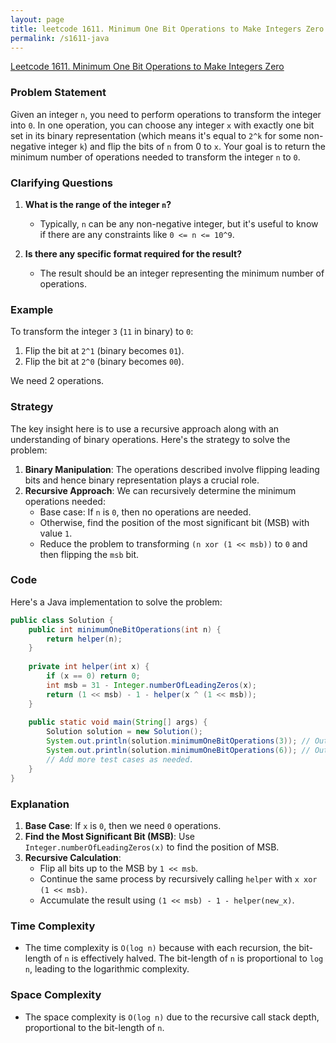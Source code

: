 ```yaml
---
layout: page
title: leetcode 1611. Minimum One Bit Operations to Make Integers Zero
permalink: /s1611-java
---
```

[Leetcode 1611. Minimum One Bit Operations to Make Integers Zero](https://algoadvance.github.io/algoadvance/l1611)
### Problem Statement
Given an integer `n`, you need to perform operations to transform the integer into `0`. In one operation, you can choose any integer `x` with exactly one bit set in its binary representation (which means it's equal to `2^k` for some non-negative integer `k`) and flip the bits of `n` from 0 to `x`. Your goal is to return the minimum number of operations needed to transform the integer `n` to `0`.

### Clarifying Questions
1. **What is the range of the integer `n`?**
   - Typically, `n` can be any non-negative integer, but it's useful to know if there are any constraints like `0 <= n <= 10^9`.

2. **Is there any specific format required for the result?**
   - The result should be an integer representing the minimum number of operations.

### Example
To transform the integer `3` (`11` in binary) to `0`:
1. Flip the bit at `2^1` (binary becomes `01`).
2. Flip the bit at `2^0` (binary becomes `00`).

We need 2 operations.

### Strategy
The key insight here is to use a recursive approach along with an understanding of binary operations. Here's the strategy to solve the problem:

1. **Binary Manipulation**: The operations described involve flipping leading bits and hence binary representation plays a crucial role.
2. **Recursive Approach**: We can recursively determine the minimum operations needed:
   - Base case: If `n` is `0`, then no operations are needed.
   - Otherwise, find the position of the most significant bit (MSB) with value `1`.
   - Reduce the problem to transforming `(n xor (1 << msb))` to `0` and then flipping the `msb` bit.

### Code

Here's a Java implementation to solve the problem:

```java
public class Solution {
    public int minimumOneBitOperations(int n) {
        return helper(n);
    }
    
    private int helper(int x) {
        if (x == 0) return 0;
        int msb = 31 - Integer.numberOfLeadingZeros(x);
        return (1 << msb) - 1 - helper(x ^ (1 << msb));
    }
    
    public static void main(String[] args) {
        Solution solution = new Solution();
        System.out.println(solution.minimumOneBitOperations(3)); // Output: 2
        System.out.println(solution.minimumOneBitOperations(6)); // Output: 4
        // Add more test cases as needed.
    }
}
```

### Explanation
1. **Base Case**: If `x` is `0`, then we need `0` operations.
2. **Find the Most Significant Bit (MSB)**: Use `Integer.numberOfLeadingZeros(x)` to find the position of MSB.
3. **Recursive Calculation**:
   - Flip all bits up to the MSB by `1 << msb`.
   - Continue the same process by recursively calling `helper` with `x xor (1 << msb)`.
   - Accumulate the result using `(1 << msb) - 1 - helper(new_x)`.

### Time Complexity
- The time complexity is `O(log n)` because with each recursion, the bit-length of `n` is effectively halved. The bit-length of `n` is proportional to `log n`, leading to the logarithmic complexity.

### Space Complexity
- The space complexity is `O(log n)` due to the recursive call stack depth, proportional to the bit-length of `n`.